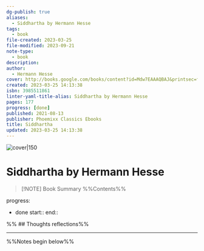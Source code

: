 ```yaml
---
dg-publish: true
aliases:
  - Siddhartha by Hermann Hesse
tags:
  - book
file-created: 2023-03-25
file-modified: 2023-09-21
note-type:
  - book
description: 
author:
  - Hermann Hesse
cover: http://books.google.com/books/content?id=Mdw7EAAAQBAJ&printsec=frontcover&img=1&zoom=1&edge=curl&source=gbs_api
created: 2023-03-25 14:13:38
isbn: 3985511861
linter-yaml-title-alias: Siddhartha by Hermann Hesse
pages: 177
progress: [done]
published: 2021-08-13
publisher: Phoemixx Classics Ebooks
title: Siddhartha
updated: 2023-03-25 14:13:38
---
```


![cover|150](http://books.google.com/books/content?id=Mdw7EAAAQBAJ&printsec=frontcover&img=1&zoom=1&edge=curl&source=gbs_api)

# Siddhartha by Hermann Hesse

> [!NOTE] Book Summary
> %%Contents%%

progress:
  - done
start::
end::

%% ## Thoughts reflections%%

---
%%Notes begin below%%

##
